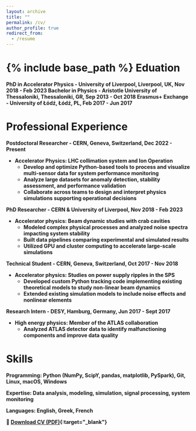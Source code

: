 ```yaml
---
layout: archive
title: ""
permalink: /cv/
author_profile: true
redirect_from:
  - /resume
---
```


{% include base_path %}
Eduation
======
<b> PhD in Accelerator Physics - University of Liverpool, Liverpool, UK, Nov 2018 - Feb 2023
<b> Bachelor in Physics - Aristotle University of Thessaloniki, Thessaloniki, GR, Sep 2013 - Oct 2018
<b> Erasmus+ Exchange -  University of Łódź, Łódź, PL, Feb 2017 - Jun 2017

Professional Experience
======
<b>Postdoctoral Researcher - CERN, Geneva, Switzerland, Dec 2022 - Present</b>
* Accelerator Physics: LHC collimation system and Ion Operation 
  * Develop and optimize Python-based tools to process and visualize multi-sensor data for system performance monitoring
  * Analyze large datasets for anomaly detection, stability assessment, and performance validation
  * Collaborate across teams to design and interpret physics simulations supporting operational decisions

   
<b>PhD Researcher - CERN & University of Liverpool, Nov 2018 - Feb 2023</b>
* Accelerator physics: Beam dynamic studies with crab cavities  
  * Modeled complex physical processes and analyzed noise spectra impacting system stability
  * Built data pipelines comparing experimental and simulated results
  * Utilized GPU and cluster computing to accelerate large-scale simulations
   

<b>Technical Student - CERN, Geneva, Switzerland, Oct 2017 - Nov 2018</b>
* Accelerator physics: Studies on power supply ripples in the SPS   
  * Developed custom Python tracking code implementing existing theoretical models to study non-linear beam dynamics 
  * Extended existing simulation models to include noise effects and nonlinear elements

   
<b>Research Intern - DESY, Hamburg, Germany, Jun 2017 - Sept 2017</b>
* High energy physics: Member of the ATLAS collaboration
  * Analyzed ATLAS detector data to identify malfunctioning components and improve data quality
   


Skills
======
<b>Programming:</b>  Python (NumPy, ScipY, pandas, matplotlib, PySpark), Git, Linux, macOS, Windows

<b>Expertise:</b> Data analysis, modeling, simulation, signal processing, system monitoring

<b>Languages:</b> English, Greek, French





🔗 [Download CV (PDF)](https://natriant.github.io/assets/files/Natalia_Triantafyllou_CV.pdf){:target="_blank"}





